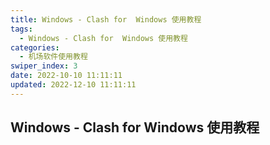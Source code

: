 ```yaml
---
title: Windows - Clash for  Windows 使用教程
tags:
  - Windows - Clash for  Windows 使用教程
categories:
  - 机场软件使用教程
swiper_index: 3
date: 2022-10-10 11:11:11
updated: 2022-12-10 11:11:11
---
```

## Windows - Clash for  Windows 使用教程
